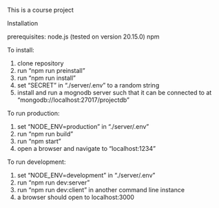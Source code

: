 This is a course project

Installation

prerequisites:
node.js (tested on version 20.15.0)
npm

To install:
1.	clone repository
2.	run “npm run preinstall”
3.	run “npm run install”
4.	set “SECRET” in “./server/.env” to a random string
5.	install and run a mognodb server such that it can be connected to at “mongodb://localhost:27017/projectdb”

To run production:
1.	set “NODE_ENV=production” in “./server/.env”
2.	run “npm run build”
3.	run “npm start”
4.	open a browser and navigate to “localhost:1234”

To run development:
1.	set “NODE_ENV=development” in “./server/.env”
2.	run “npm run dev:server”
3.	run “npm run dev:client” in another command line instance
4.	a browser should open to localhost:3000
